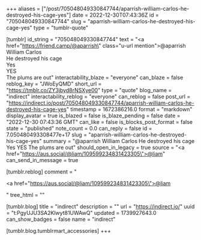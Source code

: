 +++
aliases = ["/post/705048049330847744/aparrish-william-carlos-he-destroyed-his-cage-yes"]
date = 2022-12-30T07:43:36Z
id = "705048049330847744"
slug = "aparrish-william-carlos-he-destroyed-his-cage-yes"
type = "tumblr-quote"

[tumblr]
id_string = "705048049330847744"
text = "<a href=\"https://friend.camp/@aparrish\" class=\"u-url mention\">@<span>aparrish</span></a> <br/>William Carlos<br/>He destroyed his cage<br/>Yes<br/>YES<br/>The plums are out"
interactability_blaze = "everyone"
can_blaze = false
reblog_key = "JWoEyQMD"
short_url = "https://tmblr.co/ZY3jbyd8rNSXye00"
type = "quote"
blog_name = "indirect"
interactability_reblog = "everyone"
can_reblog = false
post_url = "https://indirect.io/post/705048049330847744/aparrish-william-carlos-he-destroyed-his-cage-yes"
timestamp = 1672386216.0
format = "markdown"
display_avatar = true
is_blazed = false
is_blaze_pending = false
date = "2022-12-30 07:43:36 GMT"
can_like = false
is_blocks_post_format = false
state = "published"
note_count = 0.0
can_reply = false
id = 7.050480493308477e+17
slug = "aparrish-william-carlos-he-destroyed-his-cage-yes"
summary = "@aparrish William Carlos He destroyed his cage Yes YES The plums are out"
should_open_in_legacy = true
source = "<a href=\"https://aus.social/@liam/109599234831423305\">@liam</a>"
can_send_in_message = true

[tumblr.reblog]
comment = "<p><a href=\"https://aus.social/@liam/109599234831423305\">@liam</a></p>"
tree_html = ""

[tumblr.blog]
title = "indirect"
description = ""
url = "https://indirect.io/"
uuid = "t:PgyUJU3SA2Klwyt81UWAwQ"
updated = 1739927643.0
can_show_badges = false
name = "indirect"

[tumblr.blog.tumblrmart_accessories]
+++
